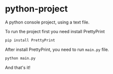 # python-project

 A python console project, using a text file.

 To run the project first you need install PrettyPrint

 ```python
 pip install PrettyPrint
```

After install PrettyPrint, you need to run `main.py` file.

 ```python
 python main.py
```

And that's it!
